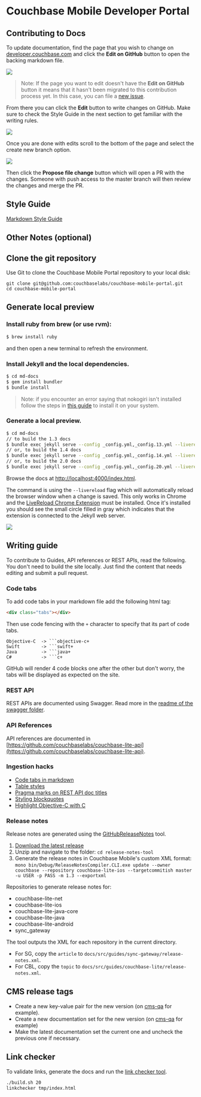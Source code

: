 Couchbase Mobile Developer Portal
=================================

## Contributing to Docs

To update documentation, find the page that you wish to change on [developer.couchbase.com](http://developer.couchbase.com/documentation/mobile/1.3/develop/index.html) and click the **Edit on GitHub** button to open the backing markdown file.

![](https://cl.ly/1x2W162f3G1g/Pasted_Image_09_09_2016__20_22.png)

> Note: If the page you want to edit doesn't have the **Edit on GitHub** button it means that it hasn't been migrated to this contribution process yet. In this case, you can file a [new issue](https://github.com/couchbaselabs/couchbase-mobile-portal/issues/new).

From there you can click the **Edit** button to write changes on GitHub. Make sure to check the Style Guide in the next section to get familiar with the writing rules.

![](https://cl.ly/0k261k2r1N3o/Pasted_Image_09_09_2016__20_26.png)

Once you are done with edits scroll to the bottom of the page and select the create new branch option.

![](https://cl.ly/3z3225371P3p/Pasted_Image_09_09_2016__20_30.png)

Then click the **Propose file change** button which will open a PR with the changes. Someone with push access to the master branch will then review the changes and merge the PR.

## Style Guide

[Markdown Style Guide](https://github.com/couchbaselabs/docs-style-guide/blob/master/md-style-guide.md)

## Other Notes (optional)

Clone the git repository
------------------------

Use Git to clone the Couchbase Mobile Portal repository to your local disk: 

```
git clone git@github.com:couchbaselabs/couchbase-mobile-portal.git
cd couchbase-mobile-portal
```

## Generate local preview

### Install ruby from brew (or use rvm):

```bash
$ brew install ruby
```

and then open a new terminal to refresh the environment.

### Install Jekyll and the local dependencies.

```bash
$ cd md-docs
$ gem install bundler
$ bundle install
```

> Note: if you encounter an error saying that nokogiri isn't installed follow the steps in [this guide](http://www.nokogiri.org/tutorials/installing_nokogiri.html#mac_os_x) to install it on your system.

### Generate a local preview.

```bash
$ cd md-docs
// to build the 1.3 docs
$ bundle exec jekyll serve --config _config.yml,_config.13.yml --livereload
// or, to build the 1.4 docs
$ bundle exec jekyll serve --config _config.yml,_config.14.yml --livereload
// or, to build the 2.0 docs
$ bundle exec jekyll serve --config _config.yml,_config.20.yml --livereload
```

Browse the docs at [http://localhost:4000/index.html](http://localhost:4000/index.html).

The command is using the `--livereload` flag which will automatically reload the browser window when a change is saved. This only works in Chrome and the [LiveReload Chrome Extension](https://chrome.google.com/webstore/detail/livereload/jnihajbhpnppcggbcgedagnkighmdlei?hl=en) must be installed. Once it's installed you should see the small circle filled in gray which indicates that the extension is connected to the Jekyll web server.

![](https://cl.ly/04350x2q1v3w/livereload.png)

## Writing guide

To contribute to Guides, API references or REST APIs, read the following. You don't need to build the site locally. Just find the content that needs editing and submit a pull request.

### Code tabs

To add code tabs in your markdown file add the following html tag:

```html
<div class="tabs"></div>
```

Then use code fencing with the `+` character to specify that its part of code tabs.

```
Objective-C  -> ```objective-c+
Swift        -> ```swift+
Java         -> ```java+
C#           -> ```c+
```

GitHub will render 4 code blocks one after the other but don't worry, the tabs will be displayed as expected on the site.

### REST API

REST APIs are documented using Swagger. Read more in the [readme of the swagger folder](https://github.com/couchbaselabs/couchbase-mobile-portal/tree/master/swagger).

### API References

API references are documented in [https://github.com/couchbaselabs/couchbase-lite-api](https://github.com/couchbaselabs/couchbase-lite-api).

### Ingestion hacks

- [Code tabs in markdown](https://github.com/couchbaselabs/couchbase-mobile-portal/issues/398)
- [Table styles](https://github.com/couchbaselabs/couchbase-mobile-portal/issues/400)
- [Pragma marks on REST API doc titles](https://github.com/couchbaselabs/couchbase-mobile-portal/issues/416)
- [Styling blockquotes](https://github.com/couchbaselabs/couchbase-mobile-portal/issues/420)
- [Highlight Objective-C with C](https://github.com/couchbaselabs/couchbase-mobile-portal/commit/76f2625ed54b9440be1344ca2a13580669c5c962)

### Release notes

Release notes are generated using the [GitHubReleaseNotes](https://github.com/couchbaselabs/GitHubReleaseNotes) tool.

1. [Download the latest release](https://github.com/couchbaselabs/GitHubReleaseNotes/releases)
2. Unzip and navigate to the folder: `cd release-notes-tool`
3. Generate the release notes in Couchbase Mobile's custom XML format: `mono bin/Debug/ReleaseNotesCompiler.CLI.exe update --owner couchbase --repository couchbase-lite-ios --targetcommitish master -u USER -p PASS -m 1.3 --exportxml`

Repositories to generate release notes for:

- couchbase-lite-net
- couchbase-lite-ios
- couchbase-lite-java-core
- couchbase-lite-java
- couchbase-lite-android
- sync_gateway

The tool outputs the XML for each repository in the current directory.

- For SG, copy the `article` to `docs/src/guides/sync-gateway/release-notes.xml`.
- For CBL, copy the `topic` to `docs/src/guides/couchbase-lite/release-notes.xml`.

## CMS release tags

- Create a new key-value pair for the new version (on [cms-qa](http://cms-qa.cbauthx.com/cms/?1&path=/content/documents/website/value-lists/couchbasemobileversions) for example).
- Create a new documentation set for the new version (on [cms-qa](http://cms-qa.cbauthx.com/cms/?1&path=/content/documents/couchbase-developer-portal/documentation/mobile/1.3/mobile-1.3) for example)
- Make the latest documentation set the current one and uncheck the previous one if necessary.

## Link checker

To validate links, generate the docs and run the [link checker tool](https://github.com/wummel/linkchecker).

```bash
./build.sh 20
linkchecker tmp/index.html
```
